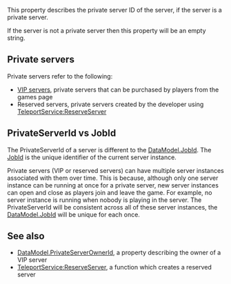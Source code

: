This property describes the private server ID of the server, if the server is a private server.

If the server is not a private server then this property will be an empty string.

Private servers
---------------

Private servers refer to the following:

*   [VIP servers](https://developer.roblox.com/en-us/articles/Creating-a-VIP-Server-on-Roblox), private servers that can be purchased by players from the games page
*   Reserved servers, private servers created by the developer using [TeleportService:ReserveServer](https://developer.roblox.com/en-us/api-reference/function/TeleportService/ReserveServer)

PrivateServerId vs JobId
------------------------

The PrivateServerId of a server is different to the [DataModel.JobId](https://developer.roblox.com/en-us/api-reference/property/DataModel/JobId). The [JobId](https://developer.roblox.com/en-us/api-reference/property/DataModel/JobId) is the unique identifier of the current server instance.

Private servers (VIP or reserved servers) can have multiple server instances associated with them over time. This is because, although only one server instance can be running at once for a private server, new server instances can open and close as players join and leave the game. For example, no server instance is running when nobody is playing in the server. The PrivateServerId will be consistent across all of these server instances, the [DataModel.JobId](https://developer.roblox.com/en-us/api-reference/property/DataModel/JobId) will be unique for each once.

See also
--------

*   [DataModel.PrivateServerOwnerId](https://developer.roblox.com/en-us/api-reference/property/DataModel/PrivateServerOwnerId), a property describing the owner of a VIP server
*   [TeleportService:ReserveServer](https://developer.roblox.com/en-us/api-reference/function/TeleportService/ReserveServer), a function which creates a reserved server